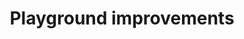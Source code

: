 ---
pid: pt359
title: Playground improvements
location_transcription: Penn Treaty Park
coordinates: "[-75.128760348295, 39.966030018826]"
zipcode: '19125'
gen_neighborhood: River Wards
neighborhood: Fishtown,Kensington
outside_phl: 
age: '51'
age_range: 50-59
instagram: 
image_file_name: pt_359.jpg
proposal_transcription: 
topic: Unknown
topic_summary: '0'
type: Park
keywords_other: playground improvements
credit: Kenneth Malloy
image_labels: 
twitter: 
facebook: 
permalink: "/monuments/pt359/"
layout: item-page
---